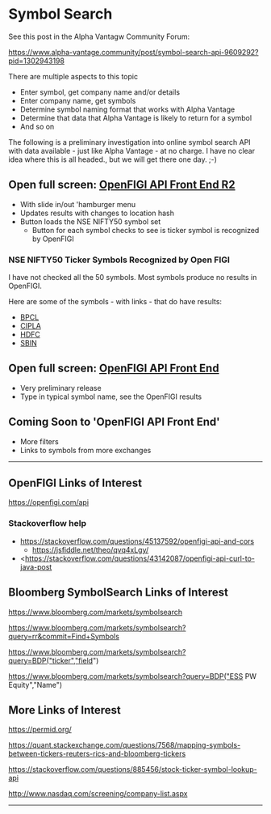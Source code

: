 <span style=display:none; >[You are now in a GitHub source code view - click this link to view Read Me file as a web page]( https://prediqtiv.github.io/alpha-vantage-cookbook/#ymbol-search/README.md "View file as a web page." ) </span>



# Symbol Search

See this post in the Alpha Vantagw Community Forum:

<https://www.alpha-vantage.community/post/symbol-search-api-9609292?pid=1302943198>


There are multiple aspects to this topic

* Enter symbol, get company name and/or details
* Enter company name, get symbols
* Determine symbol naming format that works with Alpha Vantage
* Determine that data that Alpha Vantage is likely to return for a symbol
* And so on

The following is a preliminary investigation into online symbol search API with data available - just like Alpha Vantage - at no charge. I have no clear idea where this is all headed., but we will get there one day. ;-)

## Open full screen: [OpenFIGI API Front End R2]( https://prediqtiv.github.io/alpha-vantage-cookbook/symbol-search/openfigi-api-front-end-r2.html )

* With slide in/out 'hamburger menu
* Updates results with changes to location hash
* Button loads the NSE NIFTY50 symbol set
	* Button for each symbol checks to see is ticker symbol is recognized by OpenFIGI

### NSE NIFTY50 Ticker Symbols Recognized by Open FIGI

I have not checked all the 50 symbols. Most symbols produce no results in OpenFIGI.

Here are some of the symbols - with links - that do have results:
* [BPCL]( https://prediqtiv.github.io/alpha-vantage-cookbook/symbol-search/openfigi-api-front-end-r2.html#%7B%22symbol%22:%22BPCL%22%7D )
* [CIPLA]( https://prediqtiv.github.io/alpha-vantage-cookbook/symbol-search/openfigi-api-front-end-r2.html#%7B%22symbol%22:%22CIPLA%22%7D )
* [HDFC]( https://prediqtiv.github.io/alpha-vantage-cookbook/symbol-search/openfigi-api-front-end-r2.html#%7B%22symbol%22:%22HDFC%22%7D )
* [SBIN]( https://prediqtiv.github.io/alpha-vantage-cookbook/symbol-search/openfigi-api-front-end-r2.html#%7B%22symbol%22:%22SBIN%22%7D )


## Open full screen: [OpenFIGI API Front End]( https://prediqtiv.github.io/alpha-vantage-cookbook/symbol-search/openfigi-api-front-end.html )

* Very preliminary release
* Type in typical symbol name, see the OpenFIGI results

## Coming Soon to 'OpenFIGI API Front End'

* More filters
* Links to symbols from more exchanges


***

## OpenFIGI Links of Interest

<https://openfigi.com/api>


### Stackoverflow help

* <https://stackoverflow.com/questions/45137592/openfigi-api-and-cors>
	* <https://jsfiddle.net/theo/qvq4xLgy/>
* <https://stackoverflow.com/questions/43142087/openfigi-api-curl-to-java-post


## Bloomberg SymbolSearch Links of Interest

<https://www.bloomberg.com/markets/symbolsearch>

https://www.bloomberg.com/markets/symbolsearch?query=rr&commit=Find+Symbols

https://www.bloomberg.com/markets/symbolsearch?query=BDP("ticker","field")

https://www.bloomberg.com/markets/symbolsearch?query=BDP("ESS PW Equity","Name")


## More Links of Interest

<https://permid.org/>

<https://quant.stackexchange.com/questions/7568/mapping-symbols-between-tickers-reuters-rics-and-bloomberg-tickers>

<https://stackoverflow.com/questions/885456/stock-ticker-symbol-lookup-api>

<http://www.nasdaq.com/screening/company-list.aspx>



***
